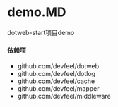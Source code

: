 # demo.MD

dotweb-start项目demo

#### 依赖项
* github.com/devfeel/dotweb
* github.com/devfeel/dotlog
* github.com/devfeel/cache
* github.com/devfeel/mapper
* github.com/devfeel/middleware